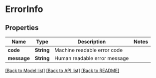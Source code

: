 # ErrorInfo

## Properties
Name | Type | Description | Notes
------------ | ------------- | ------------- | -------------
**code** | **String** | Machine readable error code | 
**message** | **String** | Human readable error message | 

[[Back to Model list]](../README.md#documentation-for-models) [[Back to API list]](../README.md#documentation-for-api-endpoints) [[Back to README]](../README.md)


